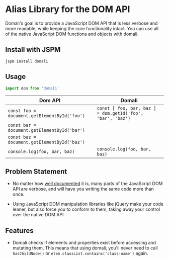 # Alias Library for the DOM API

Domali's goal is to provide a JavaScript DOM API that is less verbose and
more readable, while keeping the core functionality intact. You can use
all of the native JavaScript DOM functions and objects with domali.


## Install with JSPM

`jspm install domali`

## Usage


```javascript
import dom from 'domali'
```


Dom API | Domali
--- | ---
`const foo = document.getElementById('foo')` | `const [ foo, bar, baz ] = dom.getId('foo', 'bar', 'baz')`
`const bar = document.getElementById('bar')` |
`const baz = document.getElementById('baz')` |
`console.log(foo, bar, baz)` | `console.log(foo, bar, baz)`

## Problem Statement
- No matter how
[well documented](https://developer.mozilla.org/en-US/docs/Web/API/Document_Object_Model)
it is, many parts of the JavaScript DOM API are verbose, and will have you
writing the same code more than once.

- Using JavaScript DOM manipulation libraries like jQuery make your code
leaner, but also force you to conform to them, taking away your control
over the native DOM API.

## Features

- Domali checks if elements and properties exist before accessing and mutating
them. This means that using domali, you'll never need to call `hasChildNode()`
or `elem.classList.contains('class-name')` again.
